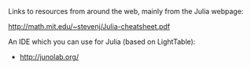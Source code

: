 Links to resources from around the web, mainly from the Julia webpage:


http://math.mit.edu/~stevenj/Julia-cheatsheet.pdf


An IDE which you can use for Julia (based on LightTable):

* http://junolab.org/
